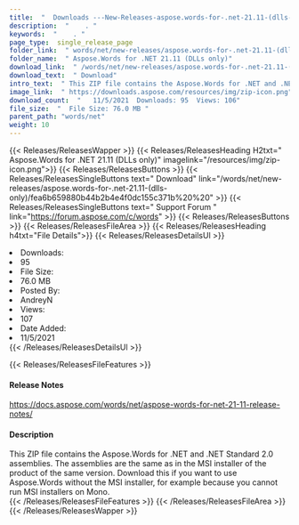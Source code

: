 ```yaml
---
title:  "  Downloads ---New-Releases-aspose.words-for-.net-21.11-(dlls-only) . " 
description:  "    . " 
keywords:  "    . " 
page_type:  single_release_page
folder_link:  " words/net/new-releases/aspose.words-for-.net-21.11-(dlls-only)/"
folder_name:  " Aspose.Words for .NET 21.11 (DLLs only)"
download_link:  " /words/net/new-releases/aspose.words-for-.net-21.11-(dlls-only)/fea6b659880b44b2b4e4f0dc155c371b"
download_text:  " Download"
intro_text:  " This ZIP file contains the Aspose.Words for .NET and .NET Standard 2.0 assemblie..."
image_link:  " https://downloads.aspose.com/resources/img/zip-icon.png"
download_count:  "   11/5/2021  Downloads: 95  Views: 106"
file_size:  "  File Size: 76.0 MB "
parent_path: "words/net"
weight: 10 
---
```


{{< Releases/ReleasesWapper >}}
  {{< Releases/ReleasesHeading H2txt=" Aspose.Words for .NET 21.11 (DLLs only)" imagelink="/resources/img/zip-icon.png">}}
  {{< Releases/ReleasesButtons >}}
    {{< Releases/ReleasesSingleButtons text=" Download" link="/words/net/new-releases/aspose.words-for-.net-21.11-(dlls-only)/fea6b659880b44b2b4e4f0dc155c371b%20%20" >}}
    {{< Releases/ReleasesSingleButtons text=" Support Forum " link="https://forum.aspose.com/c/words" >}}
  {{< Releases/ReleasesButtons >}}
  {{< Releases/ReleasesFileArea >}}
    {{< Releases/ReleasesHeading h4txt="File Details">}}
    {{< Releases/ReleasesDetailsUl >}}
             <li>Downloads:</li><li>95</li><li>File Size:</li><li>76.0 MB</li><li>Posted By:</li><li>AndreyN</li><li>Views:</li><li>107</li><li>Date Added:</li><li>11/5/2021</li>
    {{< /Releases/ReleasesDetailsUl >}}

  {{< Releases/ReleasesFileFeatures >}}
      <h4>Release Notes</h4><div><a href="https://docs.aspose.com/words/net/aspose-words-for-net-21-11-release-notes/">https://docs.aspose.com/words/net/aspose-words-for-net-21-11-release-notes/</a></div><h4>Description</h4><div class="HTMLDescription">This ZIP file contains the Aspose.Words for .NET and .NET Standard 2.0 assemblies. The assemblies are the same as in the MSI installer of the product of the same version.  Download this if you want to use Aspose.Words without the MSI installer, for example because you cannot run MSI installers on Mono.</div>
  {{< /Releases/ReleasesFileFeatures >}}
 {{< /Releases/ReleasesFileArea >}}
{{< /Releases/ReleasesWapper >}}


